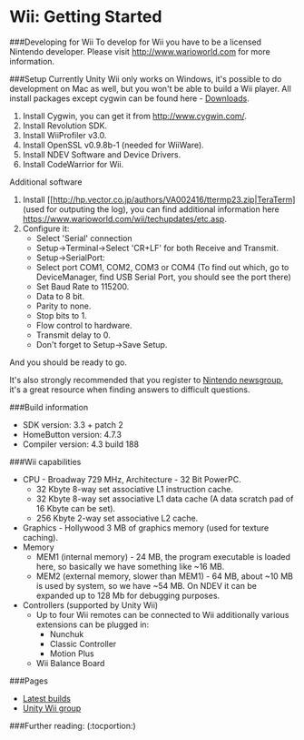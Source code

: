 Wii: Getting Started
====================


###Developing for Wii
To develop for Wii you have to be a licensed Nintendo developer. Please visit http://www.warioworld.com for more information.

###Setup
Currently Unity Wii only works on Windows, it's possible to do development on Mac as well, but you won't be able to build a Wii player.
All install packages except cygwin can be found here - [Downloads](https://www.warioworld.com/wii/downloads/.html).
1. Install Cygwin, you can get it from http://www.cygwin.com/.
1. Install Revolution SDK.
1. Install WiiProfiler v3.0.
1. Install OpenSSL v0.9.8b-1 (needed for WiiWare).
1. Install NDEV Software and Device Drivers.
1. Install CodeWarrior for Wii.

Additional software
1. Install [[http://hp.vector.co.jp/authors/VA002416/ttermp23.zip|TeraTerm] (used for outputing the log), you can find additional information here https://www.warioworld.com/wii/techupdates/etc.asp.
1. Configure it:
    * Select 'Serial' connection
    * Setup->Terminal->Select 'CR+LF' for both Receive and Transmit.
    * Setup->SerialPort:
    * Select port COM1, COM2, COM3 or COM4 (To find out which, go to DeviceManager, find USB Serial Port, you should see the port there)
    * Set Baud Rate to 115200.
    * Data to 8 bit.
    * Parity to none.
    * Stop bits to 1.
    * Flow control to hardware.
    * Transmit delay to 0.
    * Don't forget to Setup->Save Setup.

And you should be ready to go.

It's also strongly recommended that you register to [Nintendo newsgroup](https://www.warioworld.com/information/news/.html), it's a great resource when finding answers to difficult questions.

###Build information
* SDK version: 3.3 + patch 2
* HomeButton version: 4.7.3
* Compiler version: 4.3 build 188

###Wii capabilities
* CPU - Broadway 729 MHz, Architecture - 32 Bit PowerPC.
    * 32 Kbyte 8-way set associative L1 instruction cache.
    * 32 Kbyte 8-way set associative L1 data cache (A data scratch pad of 16 Kbyte can be set).
    * 256 Kbyte 2-way set associative L2 cache.
* Graphics - Hollywood 3 MB of graphics memory (used for texture caching).
* Memory
    * MEM1 (internal memory) - 24 MB, the program executable is loaded here, so basically we have something like ~16 MB.
    * MEM2 (external memory, slower than MEM1) - 64 MB, about ~10 MB is used by system, so we have ~54 MB. On NDEV it can be expanded up to 128 Mb for debugging purposes.
* Controllers (supported by Unity Wii)
    * Up to four Wii remotes can be connected to Wii additionally various extensions can be plugged in:
        * Nunchuk
        * Classic Controller
        * Motion Plus
    * Wii Balance Board

###Pages
* [Latest builds](https://sites.google.com/a/unity3d.com/wii-group/.html)
* [Unity Wii group](http://groups.google.com/group/unity-wii-3x/.html)

###Further reading:
(:tocportion:)
